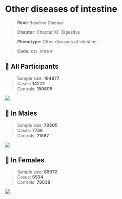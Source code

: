 # Other diseases of intestine

> **Root:** Baseline Disease  

> **Chapter:** Chapter XI- Digestive  

> **Phenotype:** Other diseases of intestine  

> **Code:** `K11_OTHINT`

## 🧪 All Participants  
> Sample size: **164877**  
> Cases: **14272**  
> Controls: **150605**
<img src="/Disease/Figures/ALL/Incidence/K11_OTHINT.png"/>
<CsvTable src="/Disease_Data/ALL/Incidence/COX_K11_OTHINT.csv" label="🔍 View full results" />

## 👨 In Males  
> Sample size: **79305**  
> Cases: **7738**  
> Controls: **71567**
<img src="/Disease/Figures/Male/Incidence/K11_OTHINT.png"/>
<CsvTable src="/Disease_Data/Male/Incidence/COX_K11_OTHINT.csv" label="🔍 View full results" />

## 👩 In Females  
> Sample size: **85572**  
> Cases: **6534**  
> Controls: **79038**
<img src="/Disease/Figures/Female/Incidence/K11_OTHINT.png"/>
<CsvTable src="/Disease_Data/Female/Incidence/COX_K11_OTHINT.csv" label="🔍 View full results" />
